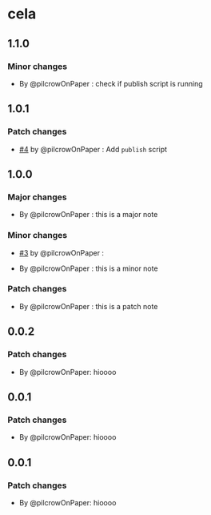 # cela

## 1.1.0

### Minor changes

- By @pilcrowOnPaper : check if publish script is running

## 1.0.1

### Patch changes

- [#4](https://github.com/pilcrowOnPaper/cela/pull/4) by @pilcrowOnPaper : Add `publish` script

## 1.0.0

### Major changes

- By @pilcrowOnPaper : this is a major note

### Minor changes

- [#3](https://github.com/pilcrowOnPaper/cela/pull/3) by @pilcrowOnPaper :

- By @pilcrowOnPaper : this is a minor note

### Patch changes

- By @pilcrowOnPaper : this is a patch note

## 0.0.2

### Patch changes

- By @pilcrowOnPaper: hioooo

## 0.0.1

### Patch changes

- By @pilcrowOnPaper: hioooo

## 0.0.1

### Patch changes

- By @pilcrowOnPaper: hioooo
